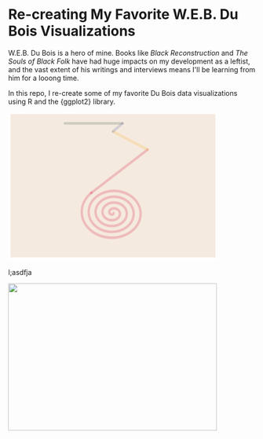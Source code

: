 # Re-creating My Favorite W.E.B. Du Bois Visualizations

W.E.B. Du Bois is a hero of mine. Books like _Black Reconstruction_ and _The Souls of Black Folk_ have had huge impacts on my development as a leftist, and the vast extent of his writings and interviews means I'll be learning from him for a looong time. 

In this repo, I re-create some of my favorite Du Bois data visualizations using R and the {ggplot2} library.

<img src="https://github.com/ddstats1/dubois-viz/blob/main/plots/01_rural-vs-city-for-resume.png" width="425" height="300">

l;asdfja

<img src="https://th-thumbnailer.cdn-si-edu.com/h2WL28E-CZgGj-Lrvs40-3PMAOE=/1000x750/filters:no_upscale():focal(1223x1116:1224x1117)/https://tf-cmsv2-smithsonianmag-media.s3.amazonaws.com/filer/3b/22/3b22a3d0-0a6f-42fb-a1d6-58019a3d9312/11_33873a_city_and_rural_population_18901.png" width = "425" height="300">

